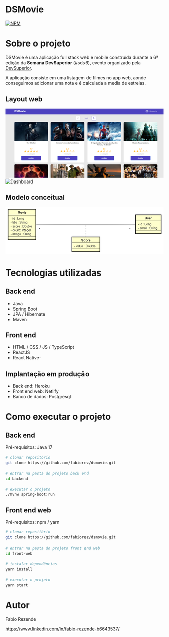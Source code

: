 # DSMovie
[![NPM](https://img.shields.io/npm/l/react)](https://github.com/fabiorez/projeto-sds3/blob/main/LICENSE) 

# Sobre o projeto

DSMovie é uma aplicação full stack web e mobile construída durante a 6ª edição da **Semana DevSuperior** (#sds6), evento organizado pela [DevSuperior](https://devsuperior.com "Site da DevSuperior").

A aplicação consiste em uma listagem de filmes no app web, aonde conseguimos adicionar uma nota e é calculada a media de estrelas.

## Layout web
![Home](https://github.com/fabiorez/images/blob/master/sds6/pagina-home.png)
![Dashboard](https://github.com/fabiorez/images/blob/master/sds6/pagina-dashboard.png)

## Modelo conceitual
![Modelo Conceitual](https://raw.githubusercontent.com/devsuperior/bds-assets/main/sds/dsmovie-dominio.png)

# Tecnologias utilizadas
## Back end
- Java
- Spring Boot
- JPA / Hibernate
- Maven
## Front end
- HTML / CSS / JS / TypeScript
- ReactJS
- React Native- 
## Implantação em produção
- Back end: Heroku
- Front end web: Netlify
- Banco de dados: Postgresql

# Como executar o projeto

## Back end
Pré-requisitos: Java 17

```bash
# clonar repositório
git clone https://github.com/fabiorez/dsmovie.git

# entrar na pasta do projeto back end
cd backend

# executar o projeto
./mvnw spring-boot:run
```

## Front end web
Pré-requisitos: npm / yarn

```bash
# clonar repositório
git clone https://github.com/fabiorez/dsmovie.git

# entrar na pasta do projeto front end web
cd front-web

# instalar dependências
yarn install

# executar o projeto
yarn start
```

# Autor

Fabio Rezende

https://www.linkedin.com/in/fabio-rezende-b6643537/

